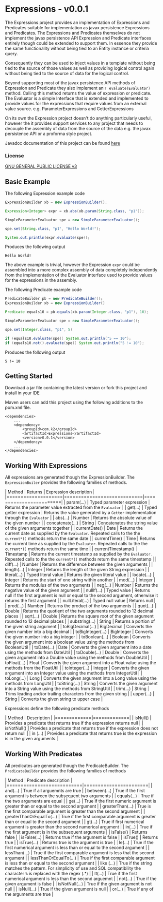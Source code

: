 # Expressions - v0.0.1
The Expressions project provides an implementation of Expressions and Predicates suitable for implementation as javax persistence 
Expressions and Predicates.  The Expressions and Predicates themselves do not implement the javax persistence API Expression and Predicate 
interfaces entirely though could be extended to support them. In essence they provide the same functionality without being tied to 
an Entity instance or criteria query.

Consequently they can be used to inject values in a template without being tied to the source of those values as well as providing 
logical control again without being tied to the source of data for the logical control.

Beyond supporting most of the javax persistence API methods of Expression and Predicate they also implement an `T evaluate(Evaluator)`
method. Calling this method returns the value of expression or predicate. The Evaluator is a simple Interface that is extended and implemented
to provide values for the expressions that require values from an external value source. e.g. ParameterExpressions and GetterExpressions

On its own the Expression project doesn't do anything particularly useful, however the it provides support services to any project that
needs to decouple the assembly of data from the source of the data e.g. the javax persistence API or a proforma style project.

Javadoc documentation of this project can be found [here](https://simonemmott.github.io/Proforma/index.html)


### License

[GNU GENERAL PUBLIC LICENSE v3](http://fsf.org/)

## Basic Example

The following Expression example code

```java
ExpressionBuilder xb = new ExpressionBuilder();

Expression<Integer> expr = xb.abs(xb.param(String.class, "p1"));

SimpleParameterEvaluator spe = new SimpleParameterEvaluator();

spe.set(String.class, "p1", "Hello World!");

System.out.println(expr.evaluate(spe));
```

Produces the following output

```text
Hello World!
```

The above example is trivial, however the Expression `expr` could be assembled into a more complex assembly of data completely independently 
from the implementation of the Evaluator interface used to provide values for the expressions in the assembly.

The following Predicate example code

```java
PredicateBuilder pb = new PredicateBuilder();
ExpressionBuilder xb = new ExpressionBuilder()

Predicate equals10 = pb.equals(xb.param(Integer.class, "p1"), 10);

SimpleParameterEvaluator spe = new SimpleParameterEvaluator();

spe.set(Integer.class, "p1", 5)

if (equals10.evaluate(spe)) System.out.println("5 == 10");
if (equals10.not().evaluate(spe)) System.out.println("5 != 10");
```

Produces the following output

```text
5 != 10
```




## Getting Started

Download a jar file containing the latest version or fork this project and install in your IDE

Maven users can add this project using the following additions to the pom.xml file.
```maven
<dependencies>
    ...
    <dependency>
        <groupId>com.k2</groupId>
        <artifactId>Expressions</artifactId>
        <version>0.0.1</version>
    </dependency>
    ...
</dependencies>
```

## Working With Expressions

All expressions are generated though the ExpressionBuilder. The `ExpressionBuiler` provides the following families of methods.

| Method             | Returns                    | Expression description |
|====================|============================|========================|
| param(...)         | Typed parameter expression | Returns the parameter value extracted from the `Evaluator` |
| get(...)           | Typed getter expression    | Returns the value generated by a `Getter` implementation through the `Evaluator` |
| abs(...)           | Number                     | Returns the absolute value of the given number |
| concatenate(...)   | String                     | Concatenates the string value of the given arguments together |
| currentDate()      | Date                       | Returns the current date as supplied by the `Evaluator`. Repeated calls to the the `current*()` methods return the same date |
| currentTime()      | Time                       | Returns the current time as supplied by the `Evaluator`. Repeated calls to the the `current*()` methods return the same time |
| currentTimestamp() | Timestamp                  | Returns the current timestamp as supplied by the `Evaluator`. Repeated calls to the the `current*()` methods return the same timestamp |
| diff(...)          | Number                     | Returns the difference between the given arguments |
| length(...)        | Integer                    | Returns the length of the given String expression |
| literal(...)       | Typed literal value        | Returns the given literal value |
| locate(...)        | Integer                    | Returns the start of one string within another |
| mod(...)           | Integer                    | Returns the modulus of the two arguments |
| neg(...)           | Number                     | Returns the negative value of the given argument |
| nullIf(...)        | Typed value                | Returns null if the first argument is null or equal to the second argument, otherwise it returns the first argument |
| nullLiteral(...)   | Typed null value           | Returns null |
| prod(...)          | Number                     | Returns the product of the two arguments |
| quot(...)          | Double                     | Returns the quotient of the two arguments rounded to 12 decimal places |
| sqrt(...)          | Double                     | Returns the square root of the given argument rounded to 12 decimal places |
| substring(...)     | String                     | Returns a portion of the given string argument |
| toBigDecimal(...)  | BigDecimal                 | Converts the given number into a big decimal |
| toBigInteger(...)  | BigInteger                 | Converts the given number into a big integer |
| toBoolean(...)     | Boolean                    | Converts the given argument into a boolean value using the methods from BooleanUtil |
| toDate(...)        | Date                       | Converts the given argument into a date using the methods from DateUtil |
| toDouble(...)      | Double                     | Converts the given argument into a Double value using the methods from DoubleUtil |
| toFloat(...)       | Float                      | Converts the given argument into a Float value using the methods from the FloatUtil |
| toInteger(...)     | Integer                    | Converts the given argument into an Integer value using the methods from IntegerUtil |
| toLong(...)        | Long                       | Converts the given argument into a Long value using the methods from LongUtil |
| toString(...)      | String                     | Converts the given argument into a String value using the methods from StringUtil |
| trim(...)          | String                     | Trims leading and/or trailing characters from the given string |
| upper(...)         | String                     | Converts the given string to upper case |

Expressions define the following predicate methods

| Method      | Description |
|=============|=============|
| isNull()    | Provides a predicate that returns true if the expression returns null |
| isNotNull() | Provides a predicate that returns true if the expression does not return null |
| in (...)    | Provides a predicate that returns true is the expression is in the given arguments |

## Working With Predicates

All predicates are generated though the PredicateBuilder. The `PredicateBuilder` provides the following families of methods

| Method                    | Predicate description |
|===========================|=======================|
| and(...)                  | True if all arguemnts are true |
| between(...)              | True if the first argument is between the subsequent two arguments |
| equals(...)               | True if the two arguments are equal |
| ge(...)                   | True if the first numeric argument is greater than or equal to the second argument |
| greaterThan(...)          | True is the first comparable argument is greater than the second argument |
| greaterThanOrEqualTo(...) | True if the first comparable argument is greater than or equal to the second argument |
| gt(...)                   | True if first numerical argument is greater than the second numerical argument |
| in(...)                   | True if the first argument is in the subsequent arguments |
| isFalse()                 | Returns false |
| isFalse(...)              | Returns true if the argument is false |
| isTrue()                  | Returns true |
| isTrue(...)               | Returns true is the argument is true |
| le(...)                   | True if the first numerical argument is less than or equal to the second argument |
| lessThan(...)             | True if the first comparable argument is less that the second argument |
| lessThanOrEqualTo(...)    | True if the first comparable argument is less than or equal to the second argument |
| like (...)                | True if the string matches the pattern. For simplicity of use and SQL compatibility the character `%` is replaced with the regex (.*) |
| lt(...)                   | True if the first numerical argument is less than the second arguemnt |
| not(...)                  | True if the given argument is false |
| isNotNull(...)            | True if the given argument is not null |
| isNull(...)               | True if the given argument is null |
| or(...)                   | True if any of the arguments are true |















